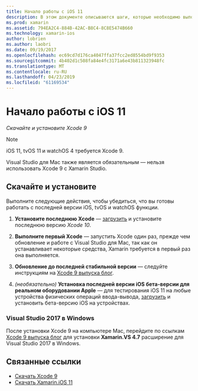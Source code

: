 ```yaml
---
title: Начало работы с iOS 11
description: В этом документе описываются шаги, которые необходимо выполнить, чтобы приступить к разработке приложений iOS 11. Он описывает, как скачать Xcode и обновлять 2019 г. Visual Studio.
ms.prod: xamarin
ms.assetid: 794EA2C4-884B-42AC-B8C4-8C8E5474B660
ms.technology: xamarin-ios
author: lobrien
ms.author: laobri
ms.date: 09/19/2017
ms.openlocfilehash: ec69cd7d176ca4047ffa37fcc2ed8554bd9f9353
ms.sourcegitcommit: 4b402d1c508fa84e4fc3171a6e43b811323948fc
ms.translationtype: MT
ms.contentlocale: ru-RU
ms.lasthandoff: 04/23/2019
ms.locfileid: "61169534"
---
```

# <a name="getting-started-with-ios-11"></a>Начало работы с iOS 11

_Скачайте и установите Xcode 9_

> [!NOTE]
> iOS 11, tvOS 11 и watchOS 4 требуется Xcode 9.
>
> Visual Studio для Mac также является обязательным — нельзя использовать Xcode 9 с Xamarin Studio.

## <a name="download-and-install"></a>Скачайте и установите

Выполните следующие действия, чтобы убедиться, что вы готовы работать с последней версии iOS, tvOS и watchOS функции.

1. **Установите последнюю Xcode** — [загрузить](https://developer.apple.com/download/) и установите последнюю версию _Xcode 10_.

2. **Выполните первый Xcode** — запустить Xcode один раз, прежде чем обновление и работе с Visual Studio для Mac, так как он устанавливает некоторые средства, Xamarin требуется в первый раз она выполняется.

3. **Обновление до последней стабильной версии** — следуйте инструкциям на [Xcode 9 выпуска блог](https://releases.xamarin.com/stable-release-15-3-5-with-xcode-9-support/).

4. _(необязательно)_  **Установка последней версии iOS бета-версии для реальном оборудовании Apple** — для тестирования iOS 11 на любые устройства физических операций ввода-вывода, [загрузить](https://developer.apple.com/download/) и установить бета-версию iOS на устройствах.


### <a name="visual-studio-2017-on-windows"></a>Visual Studio 2017 в Windows

После установки Xcode 9 на компьютере Mac, перейдите по ссылкам [Xcode 9 выпуска блог](https://releases.xamarin.com/stable-release-15-3-5-with-xcode-9-support/) для установки **Xamarin.VS 4.7** расширение для Visual Studio 2017 в Windows.


## <a name="related-links"></a>Связанные ссылки

- [Скачать Xcode 9](https://developer.apple.com/download/)
- [Скачать Xamarin.iOS 11](https://releases.xamarin.com/stable-release-15-3-5-with-xcode-9-support/)
